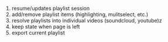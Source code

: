 1. resume/updates playlist session
2. add/remove playlist items (highlighting, mulitselect, etc.)
3. resolve playlists into individual videos (soundcloud, youtube)z 
4. keep state when page is left 
5. export current playlist